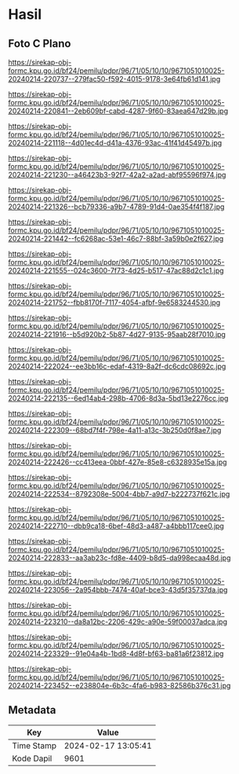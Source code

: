 # Hasil

## Foto C Plano

https://sirekap-obj-formc.kpu.go.id/bf24/pemilu/pdpr/96/71/05/10/10/9671051010025-20240214-220737--279fac50-f592-4015-9178-3e64fb61d141.jpg

https://sirekap-obj-formc.kpu.go.id/bf24/pemilu/pdpr/96/71/05/10/10/9671051010025-20240214-220841--2eb609bf-cabd-4287-9f60-83aea647d29b.jpg

https://sirekap-obj-formc.kpu.go.id/bf24/pemilu/pdpr/96/71/05/10/10/9671051010025-20240214-221118--4d01ec4d-d41a-4376-93ac-41f41d45497b.jpg

https://sirekap-obj-formc.kpu.go.id/bf24/pemilu/pdpr/96/71/05/10/10/9671051010025-20240214-221230--a46423b3-92f7-42a2-a2ad-abf95596f974.jpg

https://sirekap-obj-formc.kpu.go.id/bf24/pemilu/pdpr/96/71/05/10/10/9671051010025-20240214-221326--bcb79336-a9b7-4789-91d4-0ae354f4f187.jpg

https://sirekap-obj-formc.kpu.go.id/bf24/pemilu/pdpr/96/71/05/10/10/9671051010025-20240214-221442--fc6268ac-53e1-46c7-88bf-3a59b0e2f627.jpg

https://sirekap-obj-formc.kpu.go.id/bf24/pemilu/pdpr/96/71/05/10/10/9671051010025-20240214-221555--024c3600-7f73-4d25-b517-47ac88d2c1c1.jpg

https://sirekap-obj-formc.kpu.go.id/bf24/pemilu/pdpr/96/71/05/10/10/9671051010025-20240214-221752--fbb8170f-7117-4054-afbf-9e6583244530.jpg

https://sirekap-obj-formc.kpu.go.id/bf24/pemilu/pdpr/96/71/05/10/10/9671051010025-20240214-221916--b5d920b2-5b87-4d27-9135-95aab28f7010.jpg

https://sirekap-obj-formc.kpu.go.id/bf24/pemilu/pdpr/96/71/05/10/10/9671051010025-20240214-222024--ee3bb16c-edaf-4319-8a2f-dc6cdc08692c.jpg

https://sirekap-obj-formc.kpu.go.id/bf24/pemilu/pdpr/96/71/05/10/10/9671051010025-20240214-222135--6ed14ab4-298b-4706-8d3a-5bd13e2276cc.jpg

https://sirekap-obj-formc.kpu.go.id/bf24/pemilu/pdpr/96/71/05/10/10/9671051010025-20240214-222309--68bd7f4f-798e-4a11-a13c-3b250d0f8ae7.jpg

https://sirekap-obj-formc.kpu.go.id/bf24/pemilu/pdpr/96/71/05/10/10/9671051010025-20240214-222426--cc413eea-0bbf-427e-85e8-c6328935e15a.jpg

https://sirekap-obj-formc.kpu.go.id/bf24/pemilu/pdpr/96/71/05/10/10/9671051010025-20240214-222534--8792308e-5004-4bb7-a9d7-b222737f621c.jpg

https://sirekap-obj-formc.kpu.go.id/bf24/pemilu/pdpr/96/71/05/10/10/9671051010025-20240214-222710--dbb9ca18-6bef-48d3-a487-a4bbb117cee0.jpg

https://sirekap-obj-formc.kpu.go.id/bf24/pemilu/pdpr/96/71/05/10/10/9671051010025-20240214-222833--aa3ab23c-fd8e-4409-b8d5-da998ecaa48d.jpg

https://sirekap-obj-formc.kpu.go.id/bf24/pemilu/pdpr/96/71/05/10/10/9671051010025-20240214-223056--2a954bbb-7474-40af-bce3-43d5f35737da.jpg

https://sirekap-obj-formc.kpu.go.id/bf24/pemilu/pdpr/96/71/05/10/10/9671051010025-20240214-223210--da8a12bc-2206-429c-a90e-59f00037adca.jpg

https://sirekap-obj-formc.kpu.go.id/bf24/pemilu/pdpr/96/71/05/10/10/9671051010025-20240214-223329--91e04a4b-1bd8-4d8f-bf63-ba81a6f23812.jpg

https://sirekap-obj-formc.kpu.go.id/bf24/pemilu/pdpr/96/71/05/10/10/9671051010025-20240214-223452--e238804e-6b3c-4fa6-b983-82586b376c31.jpg


## Metadata

| Key        | Value               |
| ---------- | ------------------- |
| Time Stamp | 2024-02-17 13:05:41 |
| Kode Dapil | 9601                |



